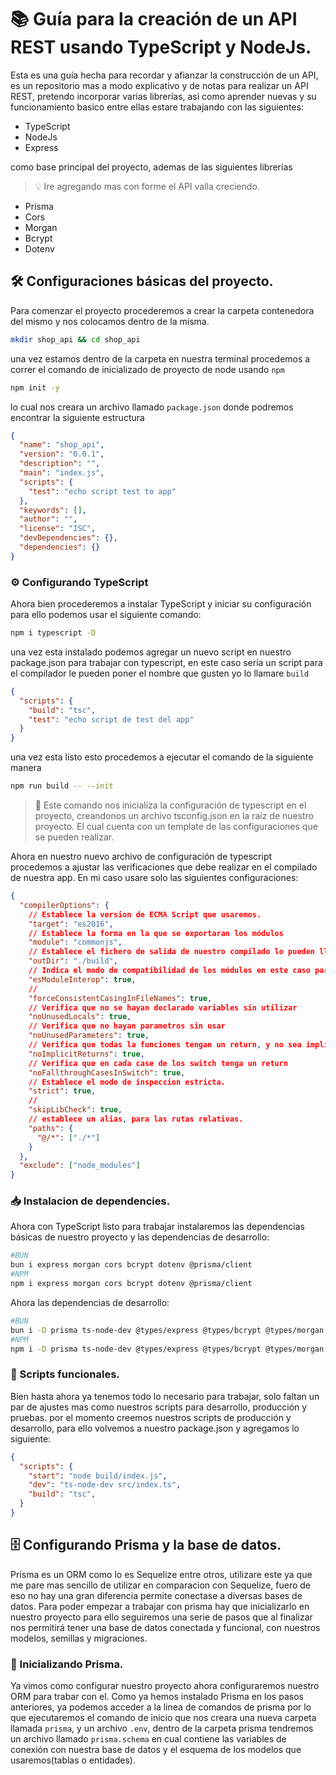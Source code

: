# 📚 Guía para la creación de un API REST usando TypeScript y NodeJs.

Esta es una guía hecha para recordar y afianzar la construcción de un API, es un repositorio mas a modo explicativo y de notas para realizar un API REST, pretendo incorporar varias librerías, asi como aprender nuevas y su funcionamiento basico entre ellas estare trabajando con las siguientes:

- TypeScript
- NodeJs
- Express

como base principal del proyecto, ademas de las siguientes librerías
> 💡 Ire agregando mas con forme el API valla creciendo.


- Prisma
- Cors
- Morgan
- Bcrypt
- Dotenv

## 🛠️ Configuraciones básicas del proyecto.

Para comenzar el proyecto procederemos a crear la carpeta contenedora del mismo y nos colocamos dentro de la misma.

```bash
mkdir shop_api && cd shop_api
```
una vez estamos dentro de la carpeta en nuestra terminal procedemos a correr el comando de inicializado de proyecto de node usando ```npm```

```bash
npm init -y
```

lo cual nos creara un archivo llamado ```package.json``` donde podremos encontrar la siguiente estructura

```json
{
  "name": "shop_api",
  "version": "0.0.1",
  "description": "",
  "main": "index.js",
  "scripts": {
    "test": "echo script test to app"
  },
  "keywords": [],
  "author": "",
  "license": "ISC",
  "devDependencies": {},
  "dependencies": {}
}
```

### ⚙️ Configurando TypeScript

Ahora bien procederemos a instalar TypeScript y iniciar su configuración para ello podemos usar el siguiente comando:

```bash
npm i typescript -D
```

una vez esta instalado podemos agregar un nuevo script en nuestro package.json para trabajar con typescript, en este caso seria un script para el compilador le pueden poner el nombre que gusten yo lo llamare ```build```

```json
{
  "scripts": {
    "build": "tsc",
    "test": "echo script de test del app"
  }
}
```

una vez esta listo esto procedemos a ejecutar el comando de la siguiente manera

```bash
npm run build -- --init
```
> 🔎 Este comando nos inicializa la configuración de typescript en el proyecto, creandonos un archivo tsconfig.json en la raíz de nuestro proyecto. El cual cuenta con un template de las configuraciones que se pueden realizar.

Ahora en nuestro nuevo archivo de configuración de typescript procedemos a ajustar las verificaciones que debe realizar en el compilado de nuestra app. En mi caso usare solo las siguientes configuraciones:

```json
{
  "compilerOptions": {
    // Establece la version de ECMA Script que usaremos.
    "target": "es2016", 
    // Establece la forma en la que se exportaran los módulos
    "module": "commonjs",
    // Establece el fichero de salida de nuestro compilado lo pueden llamar como gusten por convención se le suele llamar dist 
    "outDir": "./build", 
    // Indica el modo de compatibilidad de los módulos en este caso para que puede trabajar con las 2 formas.
    "esModuleInterop": true,
    //
    "forceConsistentCasingInFileNames": true,
    // Verifica que no se hayan declarado variables sin utilizar
    "noUnusedLocals": true,
    // Verifica que no hayan parametros sin usar
    "noUnusedParameters": true,
    // Verifica que todas la funciones tengan un return, y no sea implícito.
    "noImplicitReturns": true,
    // Verifica que en cada case de los switch tenga un return
    "noFallthroughCasesInSwitch": true,
    // Establece el modo de inspeccion estricta.
    "strict": true,
    //
    "skipLibCheck": true,
    // establece un alias, para las rutas relativas.
    "paths": {
      "@/*": ["./*"]
    }
  },
  "exclude": ["node_modules"]
}
```

### 📥 Instalacion de dependencies.

Ahora con TypeScript listo para trabajar instalaremos las dependencias básicas de nuestro proyecto y las dependencias de desarrollo:

```bash
#BUN
bun i express morgan cors bcrypt dotenv @prisma/client
#NPM
npm i express morgan cors bcrypt dotenv @prisma/client
```
Ahora las dependencias de desarrollo:

```bash
#BUN
bun i -D prisma ts-node-dev @types/express @types/bcrypt @types/morgan @types/cors
#NPM
npm i -D prisma ts-node-dev @types/express @types/bcrypt @types/morgan @types/cors
```

### 🔧 Scripts funcionales.

Bien hasta ahora ya tenemos todo lo necesario para trabajar, solo faltan un par de ajustes mas como nuestros scripts para desarrollo, producción y pruebas. por el momento creemos nuestros scripts de producción y desarrollo, para ello volvemos a nuestro package.json y agregamos lo siguiente:

```json
{
  "scripts": {
    "start": "node build/index.js", 
    "dev": "ts-node-dev src/index.ts",
    "build": "tsc",
  }
}
```

## 🗄️ Configurando Prisma y la base de datos.

Prisma es un ORM como lo es Sequelize entre otros, utilizare este ya que me pare mas sencillo de utilizar en comparacion con Sequelize, fuero de eso no hay una gran diferencia permite conectase a diversas bases de datos. Para poder empezar a trabajar con prisma hay que inicializarlo en nuestro proyecto para ello seguiremos una serie de pasos que al finalizar nos permitirá tener una base de datos conectada y funcional, con nuestros modelos, semillas y migraciones.

### 🏁 Inicializando Prisma.

Ya vimos como configurar nuestro proyecto ahora configuraremos nuestro ORM para trabar con el. Como ya hemos instalado Prisma en los pasos anteriores, ya podemos acceder a la linea de comandos de prisma por lo que ejecutaremos el comando de inicio que nos creara una nueva carpeta llamada ```prisma```, y un archivo ```.env```, dentro de la carpeta prisma tendremos un archivo llamado  ```prisma.schema``` en cual contiene las variables de conexión con nuestra base de datos y el esquema de los modelos que usaremos(tablas o entidades).